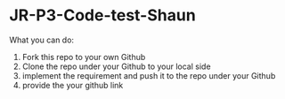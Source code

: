 # JR-P3-Code-test-Shaun

What you can do:

1. Fork this repo to your own Github
2. Clone the repo under your Github to your local side
3. implement the requirement and push it to the repo under your Github
4. provide the your github link 
